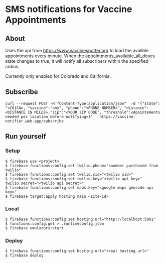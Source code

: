 # SMS notifications for Vaccine Appointments

## About
Uses the api from https://www.vaccinespotter.org to load the avalible appointments every minute. When the appointments_available_all_doses state changes to true, it will notify all subscribers within the specified radius.

Currently only enabled for Colorado and California.

## Subscribe
```
curl --request POST -H "Content-Type:application/json"  -d '{"state": "<CO|CA>, "vaccine":"any", "phone":"<PHONE NUMBER>", "distance":<DISTANCE IN MILES>,"zip":"<YOUR ZIP CODE", "threshold":<Apointements needed per location before notifying>}'   https://vaccine-notifier.web.app/subscribe
```

## Run yourself

### Setup
```
$ firebase use <project>
$ firebase functions:config:set twilio.phone="<number purchased from twilio"
$ firebase functions:config:set twilio.sid="<twilio sid>"
$ firebase functions:config:set twilio.key="<twilio api key>" twilio.secret="<twilio api secret>"
$ firebase functions:config:set maps.key="<google maps geocode api key>"
$ firebase target:apply hosting main <site-id>
```

### Local
```
$ firebase functions:config:set hosting.url="http://localhost:5001"
$ functions:config:get > .runtimeconfig.json
$ firebase emulators:start
```

### Deploy
```
$ firebase functions:config:set hosting.url="<real hosting url>"
$ firebase deploy
```